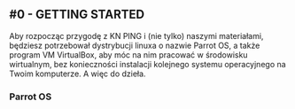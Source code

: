 ## \#0 - GETTING STARTED
Aby rozpocząc przygodę z KN PING i (nie tylko) naszymi materiałami, będziesz potrzebował dystrybucji linuxa o nazwie Parrot OS, a także program VM VirtualBox, aby móc na nim pracować w środowisku wirtualnym, bez konieczności instalacji kolejnego systemu operacyjnego na Twoim komputerze. A więc do dzieła.

### Parrot OS
